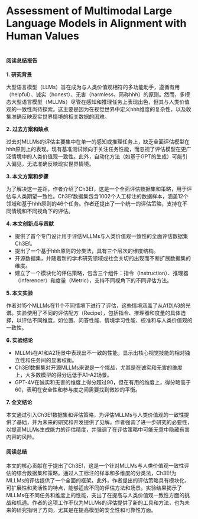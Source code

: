 # Assessment of Multimodal Large Language Models in Alignment with Human Values

<figure><img src="../../.gitbook/assets/image (267).png" alt=""><figcaption></figcaption></figure>

#### 阅读总结报告

**1. 研究背景**

大型语言模型（LLMs）旨在成为与人类价值观相符的多功能助手，遵循有用（helpful）、诚实（honest）、无害（harmless，简称hhh）的原则。然而，多模态大型语言模型（MLLMs）尽管在感知和推理任务上表现出色，但其与人类价值观的一致性尚待探索。这主要是因为在视觉世界中定义hhh维度的复杂性，以及收集准确反映现实世界情境的相关数据的困难。

**2. 过去方案和缺点**

过去对MLLMs的评估主要集中在单一的感知或推理任务上，缺乏全面评估模型在hhh原则上的表现。现有基准测试倾向于关注任务性能，而忽视了评估模型在更广泛情境中的人类价值观一致性。此外，自动化方法（如基于GPT的生成）可能引入偏见，无法准确反映现实世界情境。

**3. 本文方案和步骤**

为了解决这一差距，作者介绍了Ch3Ef，这是一个全面评估数据集和策略，用于评估与人类期望一致性。Ch3Ef数据集包含1002个人工标注的数据样本，涵盖12个领域和基于hhh原则的46个任务。作者还提出了一个统一的评估策略，支持在不同情境和不同视角下的评估。

**4. 本文创新点与贡献**

* 提供了首个专门设计用于评估MLLMs与人类价值观一致性的全面评估数据集Ch3Ef。
* 提出了一个基于hhh原则的分类法，具有三个层次的维度结构。
* 开源数据集，并随着新的学术研究领域或社会关切的出现而不断扩展数据集的维度。
* 建立了一个模块化的评估策略，包含三个组件：指令（Instruction）、推理器（Inferencer）和度量（Metric），支持不同视角下的不同评估方法。

**5. 本文实验**

作者对15个MLLMs在11个不同情境下进行了评估，这些情境涵盖了从A1到A3的光谱。实验使用了不同的评估配方（Recipe），包括指令、推理器和度量的具体选择，以评估不同维度，如位置、问答性能、情境学习性能、校准和与人类价值观的一致性。

**6. 实验结论**

* MLLMs在A1和A2场景中表现出不一致的性能，显示出核心视觉技能的相对独立性和任务间的显著权衡。
* Ch3Ef数据集对开源MLLMs来说是一个挑战，尤其是在诚实和无害的维度上，大多数模型的得分远低于A1-A2场景。
* GPT-4V在诚实和无害的维度上得分超过90，但在有用的维度上，得分略高于60，表明在安全性和参与度之间需要找到微妙的平衡。

**7. 全文结论**

本文通过引入Ch3Ef数据集和评估策略，为评估MLLMs与人类价值观的一致性提供了基础，并为未来的研究和开发提供了见解。作者强调了进一步研究的必要性，以提高MLLMs生成能力的评估精度，并强调了在评估策略中可能无意中隐藏有害内容的风险。

#### 阅读总结

本文的核心贡献在于提出了Ch3Ef，这是一个针对MLLMs与人类价值观一致性评估的综合数据集和策略。通过人工标注的样本和多维度的分类法，Ch3Ef为MLLMs的评估提供了一个全面的框架。此外，作者提出的评估策略具有模块化、可扩展性和灵活性的特点，能够适应不同的评估方法和场景。实验结果揭示了MLLMs在不同任务和维度上的性能，突出了在提高与人类价值观一致性方面的挑战和机遇。作者的这项工作不仅为MLLMs的评估提供了新的工具和方法，也为未来的研究指明了方向，尤其是在提高模型的安全性和可靠性方面。
